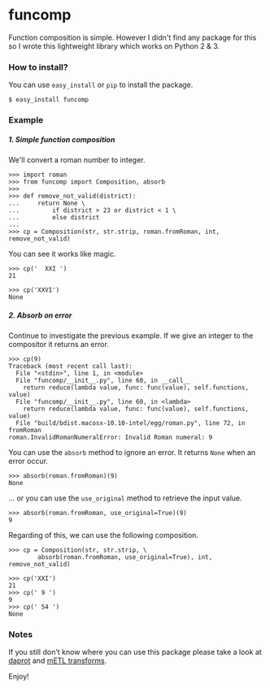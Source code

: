 # funcomp

Function composition is simple. However I didn't find any package for this so I wrote this lightweight library which works on Python 2 & 3.

### How to install?

You can use `easy_install` or `pip` to install the package.

	$ easy_install funcomp
	
### Example

##### 1. Simple function composition

We'll convert a roman number to integer.
	
	>>> import roman
	>>> from funcomp import Composition, absorb
	>>> 
	>>> def remove_not_valid(district):
	...     return None \
	...         if district > 23 or district < 1 \
	...         else district
	... 
	>>> cp = Composition(str, str.strip, roman.fromRoman, int, remove_not_valid)
	
You can see it works like magic.

	>>> cp('  XXI ')
	21
	
	>>> cp('XXVI')
	None

##### 2. Absorb on error

Continue to investigate the previous example. If we give an integer to the compositor it returns an error.

	>>> cp(9)
	Traceback (most recent call last):
	  File "<stdin>", line 1, in <module>
	  File "funcomp/__init__.py", line 60, in __call__
	    return reduce(lambda value, func: func(value), self.functions, value)
	  File "funcomp/__init__.py", line 60, in <lambda>
	    return reduce(lambda value, func: func(value), self.functions, value)
	  File "build/bdist.macosx-10.10-intel/egg/roman.py", line 72, in fromRoman
	roman.InvalidRomanNumeralError: Invalid Roman numeral: 9

You can use the `absorb` method to ignore an error. It returns `None` when an error occur.

	>>> absorb(roman.fromRoman)(9)
	None
	
... or you can use the `use_original` method to retrieve the input value.
	
	>>> absorb(roman.fromRoman, use_original=True)(9)
	9	

Regarding of this, we can use the following composition.


	>>> cp = Composition(str, str.strip, \
			absorb(roman.fromRoman, use_original=True), int, remove_not_valid)
		
	>>> cp('XXI')
	21
	>>> cp(' 9 ')
	9
	>>> cp(' 54 ')
	None
	
### Notes

If you still don't know where you can use this package please take a look at [daprot](https://github.com/bfaludi/daprot) and [mETL transforms](https://github.com/ceumicrodata/mETL#transforms).

Enjoy!